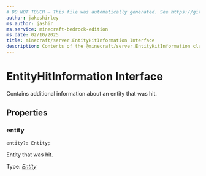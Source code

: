 ```yaml
---
# DO NOT TOUCH — This file was automatically generated. See https://github.com/mojang/minecraftapidocsgenerator to modify descriptions, examples, etc.
author: jakeshirley
ms.author: jashir
ms.service: minecraft-bedrock-edition
ms.date: 02/10/2025
title: minecraft/server.EntityHitInformation Interface
description: Contents of the @minecraft/server.EntityHitInformation class.
---
```

# EntityHitInformation Interface

Contains additional information about an entity that was hit.

## Properties

### **entity**
`entity?: Entity;`

Entity that was hit.

Type: [*Entity*](Entity.md)

